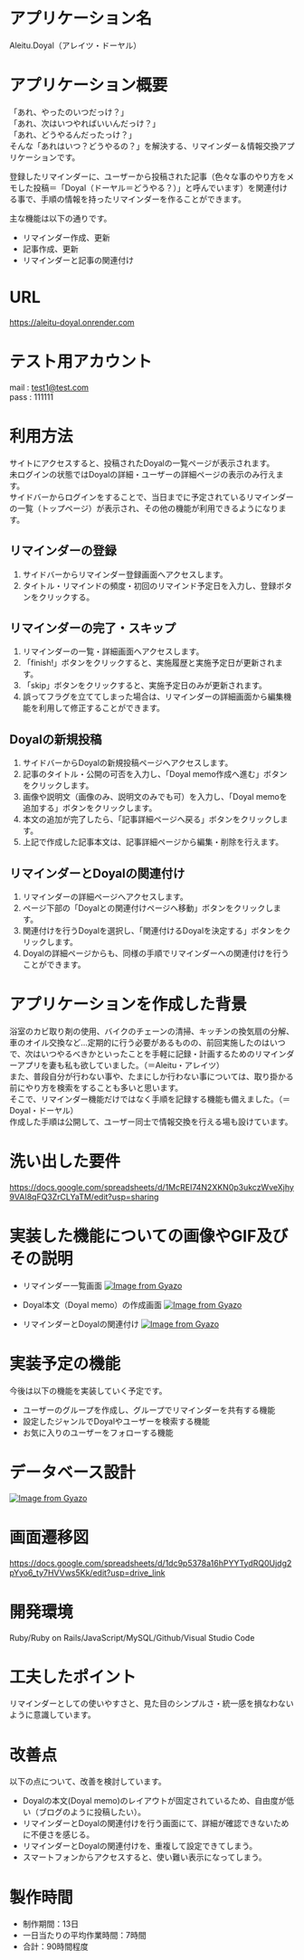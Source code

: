 # アプリケーション名
Aleitu.Doyal（アレイツ・ドーヤル）
# アプリケーション概要
「あれ、やったのいつだっけ？」<br>
「あれ、次はいつやればいいんだっけ？」<br>
「あれ、どうやるんだったっけ？」<br>
そんな「あれはいつ？どうやるの？」を解決する、リマインダー＆情報交換アプリケーションです。<br>

登録したリマインダーに、ユーザーから投稿された記事（色々な事のやり方をメモした投稿＝「Doyal（ドーヤル＝どうやる？）」と呼んでいます）を関連付ける事で、手順の情報を持ったリマインダーを作ることができます。

主な機能は以下の通りです。
* リマインダー作成、更新
* 記事作成、更新
* リマインダーと記事の関連付け
# URL
https://aleitu-doyal.onrender.com
# テスト用アカウント
mail : test1@test.com<br>
pass : 111111
# 利用方法
サイトにアクセスすると、投稿されたDoyalの一覧ページが表示されます。<br>
未ログインの状態ではDoyalの詳細・ユーザーの詳細ページの表示のみ行えます。<br>
サイドバーからログインをすることで、当日までに予定されているリマインダーの一覧（トップページ）が表示され、その他の機能が利用できるようになります。
## リマインダーの登録
1. サイドバーからリマインダー登録画面へアクセスします。
2. タイトル・リマインドの頻度・初回のリマインド予定日を入力し、登録ボタンをクリックする。
## リマインダーの完了・スキップ
1. リマインダーの一覧・詳細画面へアクセスします。
2. 「finish!」ボタンをクリックすると、実施履歴と実施予定日が更新されます。
3. 「skip」ボタンをクリックすると、実施予定日のみが更新されます。
4. 誤ってフラグを立ててしまった場合は、リマインダーの詳細画面から編集機能を利用して修正することができます。
## Doyalの新規投稿
1. サイドバーからDoyalの新規投稿ページへアクセスします。
2. 記事のタイトル・公開の可否を入力し、「Doyal memo作成へ進む」ボタンをクリックします。
3. 画像や説明文（画像のみ、説明文のみでも可）を入力し、「Doyal memoを追加する」ボタンをクリックします。
4. 本文の追加が完了したら、「記事詳細ページへ戻る」ボタンをクリックします。
5. 上記で作成した記事本文は、記事詳細ページから編集・削除を行えます。
## リマインダーとDoyalの関連付け
1. リマインダーの詳細ページへアクセスします。
2. ページ下部の「Doyalとの関連付けページへ移動」ボタンをクリックします。
3. 関連付けを行うDoyalを選択し、「関連付けるDoyalを決定する」ボタンをクリックします。
4. Doyalの詳細ページからも、同様の手順でリマインダーへの関連付けを行うことができます。
# アプリケーションを作成した背景
浴室のカビ取り剤の使用、バイクのチェーンの清掃、キッチンの換気扇の分解、車のオイル交換など…定期的に行う必要があるものの、前回実施したのはいつで、次はいつやるべきかといったことを手軽に記録・計画するためのリマインダーアプリを妻も私も欲していました。（＝Aleitu・アレイツ）<br>
また、普段自分が行わない事や、たまにしか行わない事については、取り掛かる前にやり方を検索をすることも多いと思います。<br>
そこで、リマインダー機能だけではなく手順を記録する機能も備えました。（＝Doyal・ドーヤル）<br>
作成した手順は公開して、ユーザー同士で情報交換を行える場も設けています。
# 洗い出した要件
https://docs.google.com/spreadsheets/d/1McREI74N2XKN0p3ukczWveXjhy9VAI8qFQ3ZrCLYaTM/edit?usp=sharing
# 実装した機能についての画像やGIF及びその説明
* リマインダー一覧画面
[![Image from Gyazo](https://i.gyazo.com/97d9d527d565e1125a61966908068598.png)](https://gyazo.com/97d9d527d565e1125a61966908068598)

* Doyal本文（Doyal memo）の作成画面
[![Image from Gyazo](https://i.gyazo.com/99a890814637004363e65bbf4031fcf3.png)](https://gyazo.com/99a890814637004363e65bbf4031fcf3)

* リマインダーとDoyalの関連付け
[![Image from Gyazo](https://i.gyazo.com/75ccdfa81076e92207c27363f3da8d45.png)](https://gyazo.com/75ccdfa81076e92207c27363f3da8d45)


# 実装予定の機能
今後は以下の機能を実装していく予定です。
* ユーザーのグループを作成し、グループでリマインダーを共有する機能
* 設定したジャンルでDoyalやユーザーを検索する機能
* お気に入りのユーザーをフォローする機能
# データベース設計
[![Image from Gyazo](https://i.gyazo.com/cd3914cd3dc987e7bc467002e939e32f.png)](https://gyazo.com/cd3914cd3dc987e7bc467002e939e32f)
# 画面遷移図
https://docs.google.com/spreadsheets/d/1dc9p5378a16hPYYTydRQ0Ujdg2pYyo6_ty7HVVws5Kk/edit?usp=drive_link
# 開発環境
Ruby/Ruby on Rails/JavaScript/MySQL/Github/Visual Studio Code
# 工夫したポイント
リマインダーとしての使いやすさと、見た目のシンプルさ・統一感を損なわないように意識しています。
# 改善点
以下の点について、改善を検討しています。
* Doyalの本文(Doyal memo)のレイアウトが固定されているため、自由度が低い（ブログのように投稿したい）。
* リマインダーとDoyalの関連付けを行う画面にて、詳細が確認できないために不便さを感じる。
* リマインダーとDoyalの関連付けを、重複して設定できてしまう。
* スマートフォンからアクセスすると、使い難い表示になってしまう。
# 製作時間
* 制作期間：13日
* 一日当たりの平均作業時間：7時間
* 合計：90時間程度
